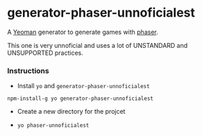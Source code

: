 # generator-phaser-unnoficialest

A [Yeoman](http://yeoman.io/) generator to generate games with [phaser](http://phaser.io/).

This one is very unnoficial and uses a lot of UNSTANDARD and UNSUPPORTED practices.

### Instructions

* Install `yo` and `generator-phaser-unnoficialest`

```
npm-install-g yo generator-phaser-unnoficialest
```

* Create a new directory for the projcet

* `yo phaser-unnoficialest`
